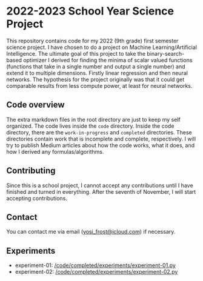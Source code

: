 # 2022-2023 School Year Science Project

This repository contains code for my 2022 (9th grade) first semester science project. I have chosen to do a project on Machine Learning/Artificial Intelligence.
The ultimate goal of this project to take the binary-search-based optimizer I derived for finding the minima of scalar valued functions (functions that take in a
single number and output a single number) and extend it to multiple dimensions. Firstly linear regression and then neural networks. The hypothesis for the project
originally was that it could get comparable results from less compute power, at least for neural networks.

## Code overview

The extra markdown files in the root directory are just to keep my self organized. The code lives inside the `code` directory. Inside the code directory, there are the
`work-in-progress` and `completed` directories. These directories contain work that is incomplete and complete, respectively. I will try to publish Medium articles
about how the code works, what it does, and how I derived any formulas/algorithms.

## Contributing

Since this is a school project, I cannot accept any contributions until I have finished and turned in everything. After the seventh of November, I will start accepting
contributions.

## Contact

You can contact me via email (yosi_frost@icloud.com) if necessary.

## Experiments

- experiment-01: [/code/completed/experiments/experiment-01.py](/code/completed/experiments/experiment-01.py)
- experiment-02: [/code/completed/experiments/experiment-02.py](/code/completed/experiments/experiment-02.py)
